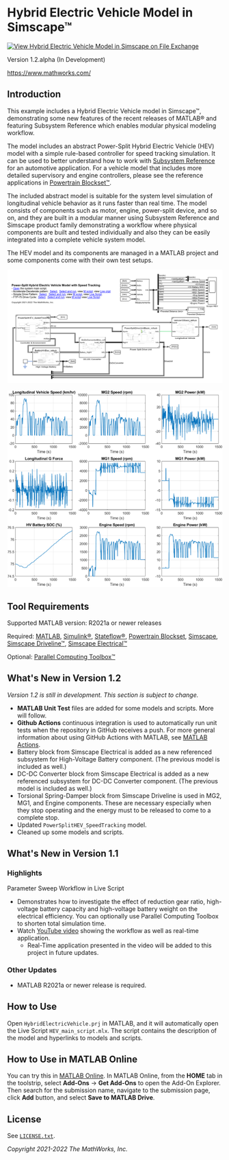 # Hybrid Electric Vehicle Model in Simscape&trade;

[![View Hybrid Electric Vehicle Model in Simscape on File Exchange](https://www.mathworks.com/matlabcentral/images/matlab-file-exchange.svg)](https://www.mathworks.com/matlabcentral/fileexchange/92820-hybrid-electric-vehicle-model-in-simscape)

Version 1.2.alpha (In Development)

https://www.mathworks.com/

## Introduction

This example includes a Hybrid Electric Vehicle model
in Simscape&trade;,
demonstrating some new features of the recent releases
of MATLAB&reg;
and featuring Subsystem Reference which enables
modular physical modeling workflow.

The model includes
an abstract Power-Split Hybrid Electric Vehicle (HEV) model
with a simple rule-based controller
for speed tracking simulation.
It can be used to better understand
how to work with [Subsystem Reference][url_subref]
for an automotive application.
For a vehicle model that includes
more detailed supervisory and engine controllers,
please see the reference applications in
[Powertrain Blockset&trade;][url_ptbsref].

[url_subref]:https://www.mathworks.com/help/simulink/ug/referenced-subsystem-1.html

[url_ptbsref]:https://www.mathworks.com/help/autoblks/powertrain-reference-applications.html

The included abstract model is suitable
for the system level simulation of
longitudinal vehicle behavior
as it runs faster than real time.
The model consists of components such as motor, engine,
power-split device, and so on,
and they are built in a modular manner using
Subsystem Reference and Simscape product family
demonstrating a workflow where
physical components are built and tested individually
and also they can be easily integrated into
a complete vehicle system model.

The HEV model and its components are managed in
a MATLAB project and
some components come with their own test setups.

![Model Screenshot](utils/image_PowerSplitHEV_SpeedTracking.png)

![Plot of Simulation Result](utils/image_simulation_results_ftp75.png)

## Tool Requirements

Supported MATLAB version: R2021a or newer releases

Required:
[MATLAB](https://www.mathworks.com/products/matlab.html),
[Simulink&reg;](https://www.mathworks.com/products/simulink.html),
[Stateflow&reg;](https://www.mathworks.com/products/stateflow.html),
[Powertrain Blockset](https://www.mathworks.com/products/powertrain.html),
[Simscape](https://www.mathworks.com/products/simscape.html),
[Simscape Driveline&trade;](https://www.mathworks.com/products/simscape-driveline.html),
[Simscape Electrical&trade;](https://www.mathworks.com/products/simscape-electrical.html)

Optional:
[Parallel Computing Toolbox&trade;](https://www.mathworks.com/products/parallel-computing.html)

## What's New in Version 1.2

_Version 1.2 is still in development._
_This section is subject to change._

- **MATLAB Unit Test** files are added for some models and scripts.
  More will follow.
- **Github Actions** continuous integration is used to automatically
  run unit tests when the repository in GitHub receives a push.
  For more general information about using GitHub Actions with MATLAB,
  see [MATLAB Actions](https://github.com/matlab-actions/overview).
- Battery block from Simscape Electrical is added as
  a new referenced subsystem for High-Voltage Battery component.
  (The previous model is included as well.)
- DC-DC Converter block from Simscape Electrical is added as
  a new referenced subsystem for DC-DC Converter component.
  (The previous model is included as well.)
- Torsional Spring-Damper block from Simscape Driveline
  is used in MG2, MG1, and Engine components.
  These are necessary especially when they stop operating
  and the energy must to be released to come to a complete stop.
- Updated `PowerSplitHEV_SpeedTracking` model.
- Cleaned up some models and scripts.

## What's New in Version 1.1

### Highlights

Parameter Sweep Workflow in Live Script

- Demonstrates how to investigate the effect of reduction gear ratio,
  high-voltage battery capacity and high-voltage battery weight
  on the electrical efficiency.
  You can optionally use Parallel Computing Toolbox to shorten
  total simulation time.
- Watch [YouTube video](https://www.youtube.com/watch?v=cbo83A8K_4w)
  showing the workflow as well as real-time application.
  - Real-Time application presented in the video will be added
    to this project in future updates.

### Other Updates

- MATLAB R2021a or newer release is required.

## How to Use

Open `HybridElectricVehicle.prj` in MATLAB, and
it will automatically open the Live Script `HEV_main_script.mlx`.
The script contains the description of the model and
hyperlinks to models and scripts.

## How to Use in MATLAB Online

You can try this in [MATLAB Online][url_online].
In MATLAB Online, from the **HOME** tab in the toolstrip,
select **Add-Ons** &rarr; **Get Add-Ons**
to open the Add-On Explorer.
Then search for the submission name,
navigate to the submission page,
click **Add** button, and select **Save to MATLAB Drive**.

[url_online]:https://www.mathworks.com/products/matlab-online.html

## License

See [`LICENSE.txt`](LICENSE.txt).

_Copyright 2021-2022 The MathWorks, Inc._

